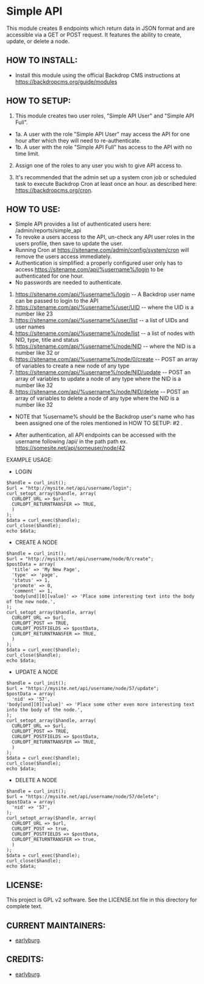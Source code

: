 Simple API
==========

This module creates 8 endpoints which return data in JSON format and are accessible via a GET or POST request.
It features the ability to create, update, or delete a node.

HOW TO INSTALL:
---------------
- Install this module using the official Backdrop CMS instructions at
https://backdropcms.org/guide/modules


HOW TO SETUP:
-------------
1. This module creates two user roles, "Simple API User" and "Simple API Full".
  * 1a. A user with the role "Simple API User" may access the API for one hour after which they will need to re-authenticate.
  * 1b. A user with the role "Simple API Full" has access to the API with no time limit.

2. Assign one of the roles to any user you wish to give API access to.

3. It's recommended that the admin set up a system cron job or scheduled task to execute Backdrop Cron at least once an hour.
    as described here: https://backdropcms.org/cron.

HOW TO USE:
-----------
- Simple API provides a list of authenticated users here: /admin/reports/simple_api
- To revoke a users access to the API, un-check any API user roles in the users profile, then save to update the user.
- Running Cron at https://sitename.com/admin/config/system/cron will remove the users access immediately.
- Authentication is simplified: a properly configured user only has to access https://sitename.com/api/%username%/login
  to be authenticated for one hour.
- No passwords are needed to authenticate.

1. https://sitename.com/api/%username%/login -- A Backdrop user name can be passed to login to the API
2. https://sitename.com/api/%username%/user/UID -- where the UID is a number like 23
3. https://sitename.com/api/%username%/user/list -- a list of UIDs and user names
4. https://sitename.com/api/%username%/node/list -- a list of nodes with NID, type, title and status
5. https://sitename.com/api/%username%/node/NID -- where the NID is a number like 32 or
6. https://sitename.com/api/%username%/node/0/create -- POST an array of variables to create a new node of any type
7. https://sitename.com/api/%username%/node/NID/update -- POST an array of variables to update a node of any type where the NID is a number like 32
8. https://sitename.com/api/%username%/node/NID/delete -- POST an array of variables to delete a node of any type where the NID is a number like 32

* NOTE that %username% should be the Backdrop user's name who has been assigned one of the roles mentioned in HOW TO SETUP: #2 .
- After authentication, all API endpoints can be accessed with the username following /api/ in the path path ex.
  https://somesite.net/api/someuser/node/42

EXAMPLE USAGE:

* LOGIN
```
$handle = curl_init();
$url = "http://mysite.net/api/username/login";
curl_setopt_array($handle, array(
  CURLOPT_URL => $url,
  CURLOPT_RETURNTRANSFER => TRUE,
  )
);
$data = curl_exec($handle);
curl_close($handle);
echo $data;
```
* CREATE A NODE
```
$handle = curl_init();
$url = "http://mysite.net/api/username/node/0/create";
$postData = array(
  'title' => 'My New Page',
  'type' => 'page',
  'status' => 1,
  'promote' => 0,
  'comment' => 1,
  'body[und][0][value]' => 'Place some interesting text into the body of the new node.',
);
curl_setopt_array($handle, array(
  CURLOPT_URL => $url,
  CURLOPT_POST => TRUE,
  CURLOPT_POSTFIELDS => $postData,
  CURLOPT_RETURNTRANSFER => TRUE,
  )
);
$data = curl_exec($handle);
curl_close($handle);
echo $data;
```
* UPDATE A NODE
```
$handle = curl_init();
$url = "https://mysite.net/api/username/node/57/update";
$postData = array(
  'nid' => '57',
'body[und][0][value]' => 'Place some other even more interesting text into the body of the node.',
);
curl_setopt_array($handle, array(
  CURLOPT_URL => $url,
  CURLOPT_POST => TRUE,
  CURLOPT_POSTFIELDS => $postData,
  CURLOPT_RETURNTRANSFER => TRUE,
  )
);
$data = curl_exec($handle);
curl_close($handle);
echo $data;
```
* DELETE A NODE
```
$handle = curl_init();
$url = "https://mysite.net/api/username/node/57/delete";
$postData = array(
  'nid' => '57',
);
curl_setopt_array($handle, array(
  CURLOPT_URL => $url,
  CURLOPT_POST => true,
  CURLOPT_POSTFIELDS => $postData,
  CURLOPT_RETURNTRANSFER => true,
  )
);
$data = curl_exec($handle);
curl_close($handle);
echo $data;
```

LICENSE:
---------------    
This project is GPL v2 software. See the LICENSE.txt file in this directory
for complete text.

CURRENT MAINTAINERS:
---------------    
- [earlyburg](https://github.com/earlyburg).

CREDITS:
---------------
- [earlyburg](https://github.com/earlyburg).

